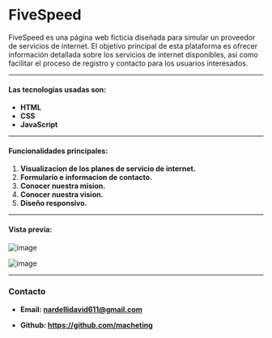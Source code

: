 # FiveSpeed
FiveSpeed es una página web ficticia diseñada para simular un proveedor de servicios de internet. El objetivo principal de esta plataforma es ofrecer información detallada sobre los servicios de internet disponibles, así como facilitar el proceso de registro y contacto para los usuarios interesados.

------------

#### **Las tecnologias usadas son:**
- **HTML**
- **CSS**
- **JavaScript**

------------

#### **Funcionalidades principales:**
1.  **Visualizacion de los planes de servicio de internet.**
2.  **Formulario e informacion de contacto.**
3. **Conocer nuestra mision.**
4. **Conocer nuestra vision.**
5. **Diseño responsivo.**

------------

#### **Vista previa:**
![image](https://github.com/macheting/FiveSpeed/assets/151371549/645d97e6-2213-46f1-a7dd-f502780bc4d4)

![image](https://github.com/macheting/FiveSpeed/assets/151371549/8e91e98d-662e-4c72-9a9f-66f1e38f0467)

------------

### Contacto
- **Email: nardellidavid611@gmail.com**

- **Github: https://github.com/macheting**
